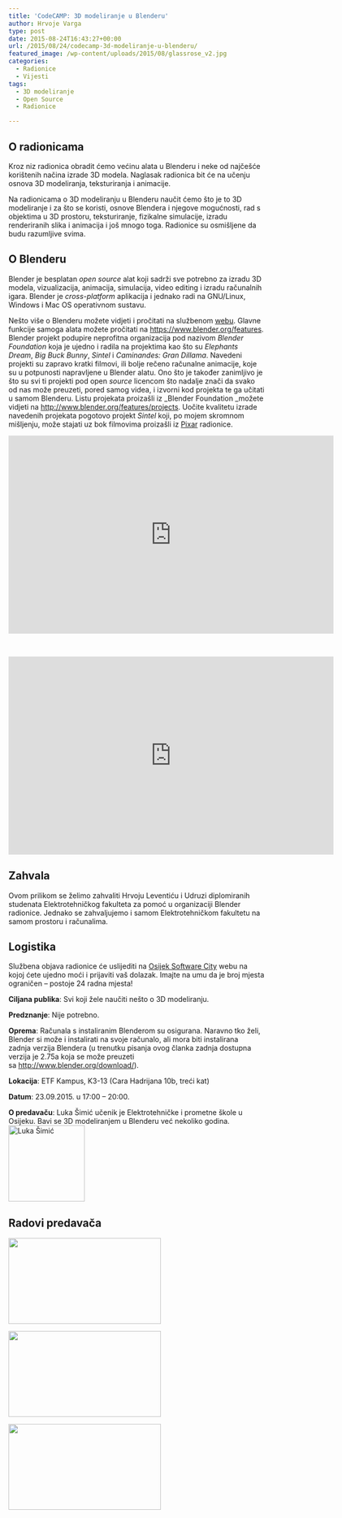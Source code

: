```yaml
---
title: 'CodeCAMP: 3D modeliranje u Blenderu'
author: Hrvoje Varga
type: post
date: 2015-08-24T16:43:27+00:00
url: /2015/08/24/codecamp-3d-modeliranje-u-blenderu/
featured_image: /wp-content/uploads/2015/08/glassrose_v2.jpg
categories:
  - Radionice
  - Vijesti
tags:
  - 3D modeliranje
  - Open Source
  - Radionice

---
```

## O radionicama

Kroz niz radionica obradit ćemo većinu alata u Blenderu i neke od najčešće korištenih načina izrade 3D modela. Naglasak radionica bit će na učenju osnova 3D modeliranja, teksturiranja i animacije.<!--more-->

Na radionicama o 3D modeliranju u Blenderu naučit ćemo što je to 3D modeliranje i za što se koristi, osnove Blendera i njegove mogućnosti, rad s objektima u 3D prostoru, teksturiranje, fizikalne simulacije, izradu renderiranih slika i animacija i još mnogo toga. Radionice su osmišljene da budu razumljive svima.

## O Blenderu

Blender je besplatan _open source_ alat koji sadrži sve potrebno za izradu 3D modela, vizualizacija, animacija, simulacija, video editing i izradu računalnih igara. Blender je _cross-platform_ aplikacija i jednako radi na GNU/Linux, Windows i Mac OS operativnom sustavu.

Nešto više o Blenderu možete vidjeti i pročitati na službenom [webu][1]. Glavne funkcije samoga alata možete pročitati na <https://www.blender.org/features>. Blender projekt podupire neprofitna organizacija pod nazivom _Blender Foundation_ koja je ujedno i radila na projektima kao što su _Elephants Dream_, _Big Buck Bunny_, _Sintel_ i _Caminandes: Gran Dillama_. Navedeni projekti su zapravo kratki filmovi, ili bolje rečeno računalne animacije, koje su u potpunosti napravljene u Blender alatu. Ono što je također zanimljivo je što su svi ti projekti pod open _source_ licencom što nadalje znači da svako od nas može preuzeti, pored samog videa, i izvorni kod projekta te ga učitati u samom Blenderu. Listu projekata proizašli iz _Blender Foundation _možete vidjeti na <http://www.blender.org/features/projects>. Uočite kvalitetu izrade navedenih projekata pogotovo projekt _Sintel_ koji, po mojem skromnom mišljenju, može stajati uz bok filmovima proizašli iz [Pixar][2] radionice.

<div class="video-container">
  <span class="embed-youtube" style="text-align:center; display: block;"><iframe class='youtube-player' type='text/html' width='640' height='390' src='https://www.youtube.com/embed/Z4C82eyhwgU?version=3&#038;rel=1&#038;fs=1&#038;autohide=2&#038;showsearch=0&#038;showinfo=1&#038;iv_load_policy=1&#038;wmode=transparent' allowfullscreen='true' style='border:0;'></iframe></span>
</div>

&nbsp;

<div class="video-container">
  <span class="embed-youtube" style="text-align:center; display: block;"><iframe class='youtube-player' type='text/html' width='640' height='390' src='https://www.youtube.com/embed/eRsGyueVLvQ?version=3&#038;rel=1&#038;fs=1&#038;autohide=2&#038;showsearch=0&#038;showinfo=1&#038;iv_load_policy=1&#038;wmode=transparent' allowfullscreen='true' style='border:0;'></iframe></span>
</div>

## Zahvala

Ovom prilikom se želimo zahvaliti Hrvoju Leventiću i Udruzi diplomiranih studenata Elektrotehničkog fakulteta za pomoć u organizaciji Blender radionice. Jednako se zahvaljujemo i samom Elektrotehničkom fakultetu na samom prostoru i računalima.

## Logistika

Službena objava radionice će uslijediti na [Osijek Software City][3] webu na kojoj ćete ujedno moći i prijaviti vaš dolazak. Imajte na umu da je broj mjesta ograničen &#8211; postoje 24 radna mjesta!

**Ciljana publika**: Svi koji žele naučiti nešto o 3D modeliranju.

**Predznanje**: Nije potrebno.

**Oprema**: Računala s instaliranim Blenderom su osigurana. Naravno tko želi, Blender si može i instalirati na svoje računalo, ali mora biti instalirana zadnja verzija Blendera (u trenutku pisanja ovog članka zadnja dostupna verzija je 2.75a koja se može preuzeti sa <http://www.blender.org/download/>).

**Lokacija**: ETF Kampus, K3-13 (Cara Hadrijana 10b, treći kat)

**Datum**: 23.09.2015. u 17:00 &#8211; 20:00.

**O predavaču**: Luka Šimić učenik je Elektrotehničke i prometne škole u Osijeku. Bavi se 3D modeliranjem u Blenderu već nekoliko godina.<a href="https://i0.wp.com/www.opensource-osijek.org/wordpress/wp-content/uploads/2015/08/luka-šimić.jpg?ssl=1" data-rel="lightbox-0" title=""><img class=" wp-image-1920 size-thumbnail aligncenter" src="https://i0.wp.com/www.opensource-osijek.org/wordpress/wp-content/uploads/2015/08/luka-šimić.jpg?resize=150%2C150&#038;ssl=1" alt="Luka Šimić" width="150" height="150" srcset="https://i0.wp.com/www.opensource-osijek.org/wordpress/wp-content/uploads/2015/08/luka-šimić.jpg?resize=150%2C150&ssl=1 150w, https://i0.wp.com/www.opensource-osijek.org/wordpress/wp-content/uploads/2015/08/luka-šimić.jpg?resize=300%2C300&ssl=1 300w, https://i0.wp.com/www.opensource-osijek.org/wordpress/wp-content/uploads/2015/08/luka-šimić.jpg?resize=160%2C160&ssl=1 160w, https://i0.wp.com/www.opensource-osijek.org/wordpress/wp-content/uploads/2015/08/luka-šimić.jpg?w=960&ssl=1 960w" sizes="(max-width: 150px) 100vw, 150px" data-recalc-dims="1" /></a>

## **Radovi predavača**

<div id='gallery-6' class='gallery galleryid-1916 gallery-columns-3 gallery-size-medium'>
  <dl class='gallery-item'>
    <dt class='gallery-icon landscape'>
      <a href='https://i1.wp.com/www.opensource-osijek.org/wordpress/wp-content/uploads/2015/08/hybrid0008.jpg?ssl=1' data-rel="lightbox-gallery-6"><img width="300" height="169" src="https://i1.wp.com/www.opensource-osijek.org/wordpress/wp-content/uploads/2015/08/hybrid0008.jpg?resize=300%2C169&#038;ssl=1" class="attachment-medium size-medium" alt="" srcset="https://i1.wp.com/www.opensource-osijek.org/wordpress/wp-content/uploads/2015/08/hybrid0008.jpg?resize=300%2C169&ssl=1 300w, https://i1.wp.com/www.opensource-osijek.org/wordpress/wp-content/uploads/2015/08/hybrid0008.jpg?resize=150%2C84&ssl=1 150w, https://i1.wp.com/www.opensource-osijek.org/wordpress/wp-content/uploads/2015/08/hybrid0008.jpg?resize=1024%2C576&ssl=1 1024w" sizes="(max-width: 300px) 100vw, 300px" data-recalc-dims="1" /></a>
    </dt>
  </dl>
  
  <dl class='gallery-item'>
    <dt class='gallery-icon landscape'>
      <a href='https://i1.wp.com/www.opensource-osijek.org/wordpress/wp-content/uploads/2015/08/glassrose_v2.jpg?ssl=1' data-rel="lightbox-gallery-6"><img width="300" height="169" src="https://i1.wp.com/www.opensource-osijek.org/wordpress/wp-content/uploads/2015/08/glassrose_v2.jpg?resize=300%2C169&#038;ssl=1" class="attachment-medium size-medium" alt="" srcset="https://i1.wp.com/www.opensource-osijek.org/wordpress/wp-content/uploads/2015/08/glassrose_v2.jpg?resize=300%2C169&ssl=1 300w, https://i1.wp.com/www.opensource-osijek.org/wordpress/wp-content/uploads/2015/08/glassrose_v2.jpg?resize=150%2C84&ssl=1 150w, https://i1.wp.com/www.opensource-osijek.org/wordpress/wp-content/uploads/2015/08/glassrose_v2.jpg?resize=1024%2C576&ssl=1 1024w" sizes="(max-width: 300px) 100vw, 300px" data-recalc-dims="1" /></a>
    </dt>
  </dl>
  
  <dl class='gallery-item'>
    <dt class='gallery-icon landscape'>
      <a href='https://i1.wp.com/www.opensource-osijek.org/wordpress/wp-content/uploads/2015/08/fluid-simulation_2.jpg?ssl=1' data-rel="lightbox-gallery-6"><img width="300" height="169" src="https://i1.wp.com/www.opensource-osijek.org/wordpress/wp-content/uploads/2015/08/fluid-simulation_2.jpg?resize=300%2C169&#038;ssl=1" class="attachment-medium size-medium" alt="" srcset="https://i1.wp.com/www.opensource-osijek.org/wordpress/wp-content/uploads/2015/08/fluid-simulation_2.jpg?resize=300%2C169&ssl=1 300w, https://i1.wp.com/www.opensource-osijek.org/wordpress/wp-content/uploads/2015/08/fluid-simulation_2.jpg?resize=150%2C84&ssl=1 150w, https://i1.wp.com/www.opensource-osijek.org/wordpress/wp-content/uploads/2015/08/fluid-simulation_2.jpg?resize=1024%2C576&ssl=1 1024w" sizes="(max-width: 300px) 100vw, 300px" data-recalc-dims="1" /></a>
    </dt>
  </dl>
  
  <br style="clear: both" />
</div>

 [1]: http://www.blender.org/
 [2]: https://en.wikipedia.org/wiki/List_of_Pixar_films
 [3]: http://softwarecity.hr/